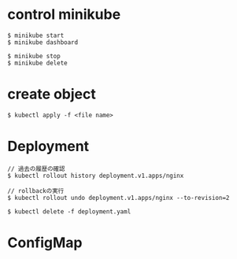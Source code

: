 # control minikube

```
$ minikube start
$ minikube dashboard

$ minikube stop
$ minikube delete
```

# create object

```
$ kubectl apply -f <file name>
```

# Deployment

```
// 過去の履歴の確認
$ kubectl rollout history deployment.v1.apps/nginx

// rollbackの実行
$ kubectl rollout undo deployment.v1.apps/nginx --to-revision=2

$ kubectl delete -f deployment.yaml
```

# ConfigMap

